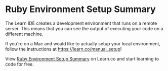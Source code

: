 # Ruby Environment Setup Summary

The Learn IDE creates a development environment that runs on a remote server. This means that you can see the output of executing your code on a different machine.

If you're on a Mac and would like to actually setup your local environment, follow the instructions at https://learn.co/manual_setup!

<p data-visibility='hidden'>View <a href='https://learn.co/lessons/ruby-environment-setup-summary' title='Ruby Environment Setup Summary'>Ruby Environment Setup Summary</a> on Learn.co and start learning to code for free.</p>
